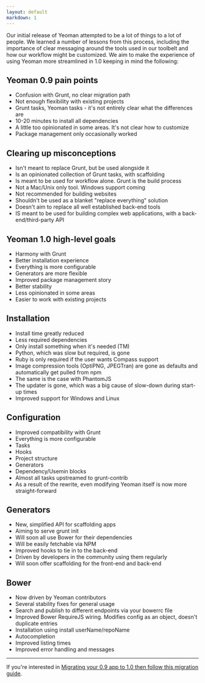 ```yaml
---
layout: default
markdown: 1
---
```


Our initial release of Yeoman attempted to be a lot of things to a lot of people. We learned a number of lessons from this process, including the importance of clear messaging around the tools used in our toolbelt and how our workflow might be customized. We aim to make the experience of using Yeoman more streamlined in 1.0 keeping in mind the following:

## Yeoman 0.9 pain points

* Confusion with Grunt, no clear migration path
* Not enough flexibility with existing projects
* Grunt tasks, Yeoman tasks - it's not entirely clear what the differences are
* 10-20 minutes to install all dependencies
* A little too opinionated in some areas. It's not clear how to customize
* Package management only occasionally worked

## Clearing up misconceptions

* Isn't meant to replace Grunt, but be used alongside it
* Is an opinionated collection of Grunt tasks, with scaffolding
* Is meant to be used for workflow alone. Grunt is the build process
* Not a Mac/Unix only tool. Windows support coming
* Not recommended for building websites
* Shouldn't be used as a blanket "replace everything" solution
* Doesn't aim to replace all well established back-end tools
* IS meant to be used for building complex web applications, with a back-end/third-party API

## Yeoman 1.0 high-level goals

* Harmony with Grunt
* Better installation experience
* Everything is more configurable
* Generators are more flexible
* Improved package management story
* Better stability
* Less opinionated in some areas
* Easier to work with existing projects

## Installation

* Install time greatly reduced
* Less required dependencies
* Only install something when it's needed (TM)
* Python, which was slow but required, is gone
* Ruby is only required if the user wants Compass support
* Image compression tools (OptiPNG, JPEGTran) are gone as defaults and automatically get pulled from npm
* The same is the case with PhantomJS
* The updater is gone, which was a big cause of slow-down during start-up times
* Improved support for Windows and Linux

## Configuration

* Improved compatibility with Grunt
* Everything is more configurable
* Tasks
* Hooks
* Project structure
* Generators
* Dependency/Usemin blocks
* Almost all tasks upstreamed to grunt-contrib
* As a result of the rewrite, even modifying Yeoman itself is now more straight-forward

## Generators

* New, simplified API for scaffolding apps
* Aiming to serve grunt init
* Will soon all use Bower for their dependencies
* Will be easily fetchable via NPM
* Improved hooks to tie in to the back-end
* Driven by developers in the community using them regularly
* Will soon offer scaffolding for the front-end and back-end

## Bower

* Now driven by Yeoman contributors
* Several stability fixes for general usage
* Search and publish to different endpoints via your bowerrc file
* Improved Bower RequireJS wiring. Modifies config as an object, doesn't duplicate entries
* Installation using install userName/repoName
* Autocompletion
* Improved listing times
* Improved error handling and messages

<hr>

If you're interested in [Migrating your 0.9 app to 1.0 then follow this migration guide](https://github.com/yeoman/yeoman/wiki/Migrate-from-0.9.6-to-1.0).
